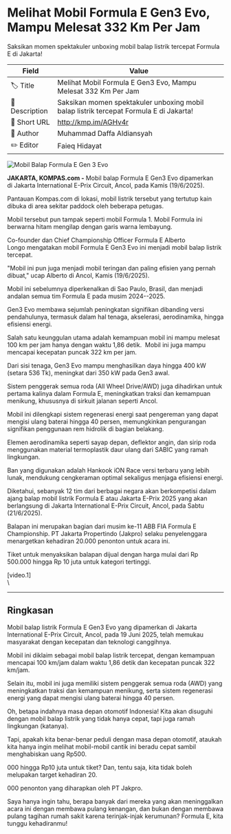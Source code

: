 # Melihat Mobil Formula E Gen3 Evo, Mampu Melesat 332 Km Per Jam

Saksikan momen spektakuler unboxing mobil balap listrik tercepat Formula E di Jakarta!

| Field         | Value                                                       |
|---------------|-------------------------------------------------------------|
| 🏷️ Title       | Melihat Mobil Formula E Gen3 Evo, Mampu Melesat 332 Km Per Jam |
| 📝 Description | Saksikan momen spektakuler unboxing mobil balap listrik tercepat Formula E di Jakarta! |
| 🔗 Short URL   | http://kmp.im/AGHv4r |
| 👤 Author      | Muhammad Daffa Aldiansyah |
| ✏️ Editor      | Faieq Hidayat |

![Mobil Balap Formula E Gen 3 Evo](https://asset.kompas.com/crops/jsxk1ysjZR1BzHo-uLjVNQQoAmo=/0x0:0x0/750x500/data/photo/2025/06/19/68541139cde53.jpeg)

**JAKARTA, KOMPAS.com -** Mobil balap Formula E Gen3 Evo dipamerkan di Jakarta International E-Prix Circuit, Ancol, pada Kamis (19/6/2025).

Pantauan Kompas.com di lokasi, mobil listrik tersebut yang tertutup kain dibuka di area sekitar paddock oleh beberapa petugas.

Mobil tersebut pun tampak seperti mobil Formula 1. Mobil Formula ini berwarna hitam mengilap dengan garis warna lembayung.

Co-founder dan Chief Championship Officer Formula E Alberto Longo mengatakan mobil Formula E Gen3 Evo ini menjadi mobil balap listrik tercepat.

\"Mobil ini pun juga menjadi mobil teringan dan paling efisien yang pernah dibuat,\" ucap Alberto di Ancol, Kamis (19/6/2025).

Mobil ini sebelumnya diperkenalkan di Sao Paulo, Brasil, dan menjadi andalan semua tim Formula E pada musim 2024--2025.

Gen3 Evo membawa sejumlah peningkatan signifikan dibanding versi pendahulunya, termasuk dalam hal tenaga, akselerasi, aerodinamika, hingga efisiensi energi.

Salah satu keunggulan utama adalah kemampuan mobil ini mampu melesat 100 km per jam hanya dengan waktu 1,86 detik.  Mobil ini juga mampu mencapai kecepatan puncak 322 km per jam.

Dari sisi tenaga, Gen3 Evo mampu menghasilkan daya hingga 400 kW (setara 536 Tk), meningkat dari 350 kW pada Gen3 awal.

Sistem penggerak semua roda (All Wheel Drive/AWD) juga dihadirkan untuk pertama kalinya dalam Formula E, meningkatkan traksi dan kemampuan menikung, khususnya di sirkuit jalanan seperti Ancol.

Mobil ini dilengkapi sistem regenerasi energi saat pengereman yang dapat mengisi ulang baterai hingga 40 persen, memungkinkan pengurangan signifikan penggunaan rem hidrolik di bagian belakang.

Elemen aerodinamika seperti sayap depan, deflektor angin, dan sirip roda menggunakan material termoplastik daur ulang dari SABIC yang ramah lingkungan.

Ban yang digunakan adalah Hankook iON Race versi terbaru yang lebih lunak, mendukung cengkeraman optimal sekaligus menjaga efisiensi energi.

Diketahui, sebanyak 12 tim dari berbagai negara akan berkompetisi dalam ajang balap mobil listrik Formula E atau Jakarta E-Prix 2025 yang akan berlangsung di Jakarta International E-Prix Circuit, Ancol, pada Sabtu (21/6/2025). 

Balapan ini merupakan bagian dari musim ke-11 ABB FIA Formula E Championship. PT Jakarta Propertindo (Jakpro) selaku penyelenggara menargetkan kehadiran 20.000 penonton untuk acara ini. 

Tiket untuk menyaksikan balapan dijual dengan harga mulai dari Rp 500.000 hingga Rp 10 juta untuk kategori tertinggi.

\[video.1\]\
\

---
## Ringkasan

Mobil balap listrik Formula E Gen3 Evo yang dipamerkan di Jakarta International E-Prix Circuit, Ancol, pada 19 Juni 2025, telah memukau masyarakat dengan kecepatan dan teknologi canggihnya.

 Mobil ini diklaim sebagai mobil balap listrik tercepat, dengan kemampuan mencapai 100 km/jam dalam waktu 1,86 detik dan kecepatan puncak 322 km/jam.

 Selain itu, mobil ini juga memiliki sistem penggerak semua roda (AWD) yang meningkatkan traksi dan kemampuan menikung, serta sistem regenerasi energi yang dapat mengisi ulang baterai hingga 40 persen.



Oh, betapa indahnya masa depan otomotif Indonesia! Kita akan disuguhi dengan mobil balap listrik yang tidak hanya cepat, tapi juga ramah lingkungan (katanya).

 Tapi, apakah kita benar-benar peduli dengan masa depan otomotif, ataukah kita hanya ingin melihat mobil-mobil cantik ini beradu cepat sambil menghabiskan uang Rp500.

000 hingga Rp10 juta untuk tiket? Dan, tentu saja, kita tidak boleh melupakan target kehadiran 20.

000 penonton yang diharapkan oleh PT Jakpro.

 Saya hanya ingin tahu, berapa banyak dari mereka yang akan meninggalkan acara ini dengan membawa pulang kenangan, dan bukan dengan membawa pulang tagihan rumah sakit karena terinjak-injak kerumunan? Formula E, kita tunggu kehadiranmu!
